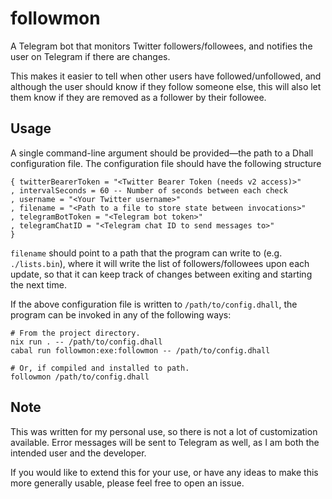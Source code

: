 # followmon

A Telegram bot that monitors Twitter followers/followees, and notifies the user
on Telegram if there are changes.

This makes it easier to tell when other users have followed/unfollowed, and
although the user should know if they follow someone else, this will also let
them know if they are removed as a follower by their followee.

## Usage

A single command-line argument should be provided—the path to a Dhall
configuration file. The configuration file should have the following structure

```dhall
{ twitterBearerToken = "<Twitter Bearer Token (needs v2 access)>"
, intervalSeconds = 60 -- Number of seconds between each check
, username = "<Your Twitter username>"
, filename = "<Path to a file to store state between invocations>"
, telegramBotToken = "<Telegram bot token>"
, telegramChatID = "<Telegram chat ID to send messages to>"
}
```

`filename` should point to a path that the program can write to (e.g.
`./lists.bin`), where it will write the list of followers/followees upon each
update, so that it can keep track of changes between exiting and starting the
next time.

If the above configuration file is written to `/path/to/config.dhall`, the
program can be invoked in any of the following ways:

```
# From the project directory.
nix run . -- /path/to/config.dhall
cabal run followmon:exe:followmon -- /path/to/config.dhall

# Or, if compiled and installed to path.
followmon /path/to/config.dhall
```

## Note

This was written for my personal use, so there is not a lot of customization
available. Error messages will be sent to Telegram as well, as I am both the
intended user and the developer.

If you would like to extend this for your use, or have any ideas to make this
more generally usable, please feel free to open an issue.
